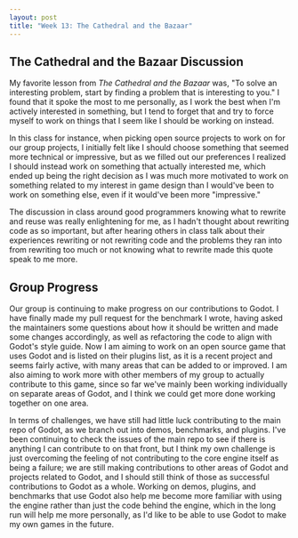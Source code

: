 ```yaml
---
layout: post
title: "Week 13: The Cathedral and the Bazaar"
---
```


## The Cathedral and the Bazaar Discussion

My favorite lesson from *The Cathedral and the Bazaar* was, "To solve an interesting problem, start by finding a problem that is interesting to you." I found that it spoke the most to me personally, as I work the best when I'm actively interested in something, but I tend to forget that and try to force myself to work on things that I seem like I should be working on instead. 

<!--more-->

In this class for instance, when picking open source projects to work on for our group projects, I initially felt like I should choose something that seemed more technical or impressive, but as we filled out our preferences I realized I should instead work on something that actually interested me, which ended up being the right decision as I was much more motivated to work on something related to my interest in game design than I would've been to work on something else, even if it would've been more "impressive."

The discussion in class around good programmers knowing what to rewrite and reuse was really enlightening for me, as I hadn't thought about rewriting code as so important, but after hearing others in class talk about their experiences rewriting or not rewriting code and the problems they ran into from rewriting too much or not knowing what to rewrite made this quote speak to me more.

## Group Progress

Our group is continuing to make progress on our contributions to Godot. I have finally made my pull request for the benchmark I wrote, having asked the maintainers some questions about how it should be written and made some changes accordingly, as well as refactoring the code to align with Godot's style guide. Now I am aiming to work on an open source game that uses Godot and is listed on their plugins list, as it is a recent project and seems fairly active, with many areas that can be added to or improved. I am also aiming to work more with other members of my group to actually contribute to this game, since so far we've mainly been working individually on separate areas of Godot, and I think we could get more done working together on one area.

In terms of challenges, we have still had little luck contributing to the main repo of Godot, as we branch out into demos, benchmarks, and plugins. I've been continuing to check the issues of the main repo to see if there is anything I can contribute to on that front, but I think my own challenge is just overcoming the feeling of not contributing to the core engine itself as being a failure; we are still making contributions to other areas of Godot and projects related to Godot, and I should still think of those as successful contributions to Godot as a whole. Working on demos, plugins, and benchmarks that use Godot also help me become more familiar with using the engine rather than just the code behind the engine, which in the long run will help me more personally, as I'd like to be able to use Godot to make my own games in the future.